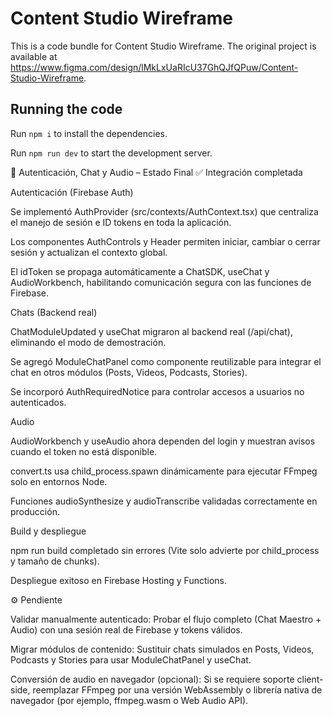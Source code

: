 
  # Content Studio Wireframe

  This is a code bundle for Content Studio Wireframe. The original project is available at https://www.figma.com/design/lMkLxUaRIcU37GhQJfQPuw/Content-Studio-Wireframe.

  ## Running the code

  Run `npm i` to install the dependencies.

  Run `npm run dev` to start the development server.


  🔐 Autenticación, Chat y Audio – Estado Final
✅ Integración completada

Autenticación (Firebase Auth)

Se implementó AuthProvider (src/contexts/AuthContext.tsx) que centraliza el manejo de sesión e ID tokens en toda la aplicación.

Los componentes AuthControls y Header permiten iniciar, cambiar o cerrar sesión y actualizan el contexto global.

El idToken se propaga automáticamente a ChatSDK, useChat y AudioWorkbench, habilitando comunicación segura con las funciones de Firebase.

Chats (Backend real)

ChatModuleUpdated y useChat migraron al backend real (/api/chat), eliminando el modo de demostración.

Se agregó ModuleChatPanel como componente reutilizable para integrar el chat en otros módulos (Posts, Videos, Podcasts, Stories).

Se incorporó AuthRequiredNotice para controlar accesos a usuarios no autenticados.

Audio

AudioWorkbench y useAudio ahora dependen del login y muestran avisos cuando el token no está disponible.

convert.ts usa child_process.spawn dinámicamente para ejecutar FFmpeg solo en entornos Node.

Funciones audioSynthesize y audioTranscribe validadas correctamente en producción.

Build y despliegue

npm run build completado sin errores (Vite solo advierte por child_process y tamaño de chunks).

Despliegue exitoso en Firebase Hosting y Functions.

⚙️ Pendiente

Validar manualmente autenticado:
Probar el flujo completo (Chat Maestro + Audio) con una sesión real de Firebase y tokens válidos.

Migrar módulos de contenido:
Sustituir chats simulados en Posts, Videos, Podcasts y Stories para usar ModuleChatPanel y useChat.

Conversión de audio en navegador (opcional):
Si se requiere soporte client-side, reemplazar FFmpeg por una versión WebAssembly o librería nativa de navegador (por ejemplo, ffmpeg.wasm o Web Audio API).